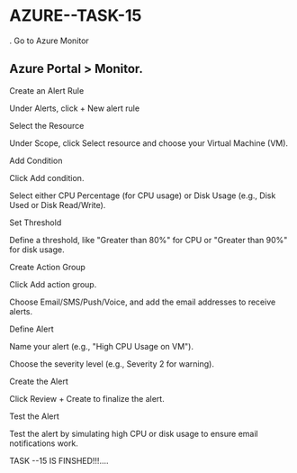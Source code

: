 # AZURE--TASK-15


. Go to Azure Monitor
##  Azure Portal > Monitor.
 Create an Alert Rule
 
Under Alerts, click + New alert rule

 Select the Resource
 
Under Scope, click Select resource and choose your Virtual Machine (VM).

 Add Condition
 
Click Add condition.

Select either CPU Percentage (for CPU usage) or Disk Usage (e.g., Disk Used or Disk Read/Write).

 Set Threshold
 
Define a threshold, like "Greater than 80%" for CPU or "Greater than 90%" for disk usage.

 Create Action Group
 
Click Add action group.

Choose Email/SMS/Push/Voice, and add the email addresses to receive alerts.

 Define Alert 
 
Name your alert (e.g., "High CPU Usage on VM").

Choose the severity level (e.g., Severity 2 for warning).

 Create the Alert
 
Click Review + Create to finalize the alert.

Test the Alert
 
Test the alert by simulating high CPU or disk usage to ensure email notifications work.


TASK --15 IS FINSHED!!!....


